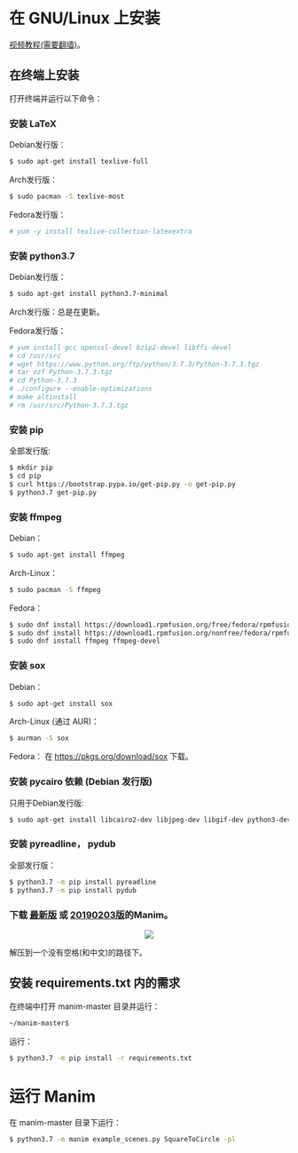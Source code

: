 # 在 GNU/Linux 上安装

[视频教程(需要翻墙)](https://www.youtube.com/watch?v=z_WJaHYH66M)。


## 在终端上安装
打开终端并运行以下命令：

### 安装 LaTeX
Debian发行版：
```sh
$ sudo apt-get install texlive-full
```
Arch发行版：
```sh
$ sudo pacman -S texlive-most
```
Fedora发行版：
```sh
# yum -y install texlive-collection-latexextra
```

### 安装 python3.7
Debian发行版：
```sh
$ sudo apt-get install python3.7-minimal
```

Arch发行版：总是在更新。

Fedora发行版：
```sh
# yum install gcc openssl-devel bzip2-devel libffi-devel
# cd /usr/src
# wget https://www.python.org/ftp/python/3.7.3/Python-3.7.3.tgz
# tar xzf Python-3.7.3.tgz
# cd Python-3.7.3
# ./configure --enable-optimizations
# make altinstall
# rm /usr/src/Python-3.7.3.tgz
```

### 安装 pip
全部发行版:
```sh
$ mkdir pip
$ cd pip
$ curl https://bootstrap.pypa.io/get-pip.py -o get-pip.py
$ python3.7 get-pip.py
```

### 安装 ffmpeg
Debian：
```sh
$ sudo apt-get install ffmpeg
```
Arch-Linux：
```sh
$ sudo pacman -S ffmpeg
```
Fedora：
```sh
$ sudo dnf install https://download1.rpmfusion.org/free/fedora/rpmfusion-free-release-$(rpm -E %fedora).noarch.rpm
$ sudo dnf install https://download1.rpmfusion.org/nonfree/fedora/rpmfusion-nonfree-release-$(rpm -E %fedora).noarch.rpm
$ sudo dnf install ffmpeg ffmpeg-devel
```


### 安装 sox
Debian：
```sh
$ sudo apt-get install sox
```
Arch-Linux (通过 AUR)：
```sh
$ aurman -S sox
```
Fedora：
在 https://pkgs.org/download/sox 下载。

### 安装 pycairo 依赖 (Debian 发行版)
只用于Debian发行版:
```sh
$ sudo apt-get install libcairo2-dev libjpeg-dev libgif-dev python3-dev libffi-dev
```

### 安装 pyreadline， pydub
全部发行版：
```sh
$ python3.7 -m pip install pyreadline
$ python3.7 -m pip install pydub
```

### 下载 [最新版](https://github.com/3b1b/manim) 或 [20190203版](https://github.com/3b1b/manim/tree/3b088b12843b7a4459fe71eba96b70edafb7aa78)的Manim。

<p align="center"><img src ="/English/0_instalation/gnuLinux/gifs/manimDescarga.png" /></p>

解压到一个没有空格(和中文)的路径下。

## 安装 requirements.txt 内的需求
在终端中打开 manim-master 目录并运行：

```sh
~/manim-master$
```

运行：

```sh
$ python3.7 -m pip install -r requirements.txt
```

# 运行 Manim

在 manim-master 目录下运行：

```sh
$ python3.7 -m manim example_scenes.py SquareToCircle -pl
```

